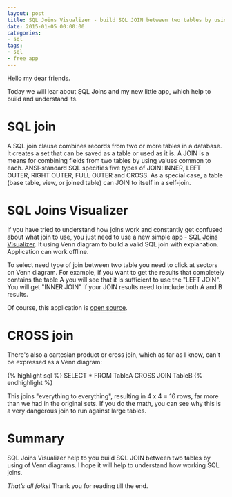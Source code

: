 ```yaml
---
layout: post
title: SQL Joins Visualizer - build SQL JOIN between two tables by using of Venn diagrams
date: 2015-01-05 00:00:00
categories:
- sql
tags:
- sql
- free app
---
```

Hello my dear friends.

Today we will lear about SQL Joins and my new little app, which help to build and understand its.

# SQL join

A SQL join clause combines records from two or more tables in a database. It creates a set that can be saved as a table or used as it is. A JOIN is a means for combining fields from two tables by using values common to each. ANSI-standard SQL specifies five types of JOIN: INNER, LEFT OUTER, RIGHT OUTER, FULL OUTER and CROSS. As a special case, a table (base table, view, or joined table) can JOIN to itself in a self-join.

# SQL Joins Visualizer

If you have tried to understand how joins work and constantly get confused about what join to use, you just need to use a new simple app - [SQL Joins Visualizer](http://sql-joins.leopard.in.ua/). It using Venn diagram to build a valid SQL join with explanation. Application can work offline.

<a href="http://sql-joins.leopard.in.ua/"><amp-img src="/assets/images/sql/visualizer/sql_visyalizer.png" alt="" title="1" width="800" height="600" layout="responsive" class="aligncenter size-full wp-image-1950" /></a>

To select need type of join between two table you need to click at sectors on Venn diagram. For example, if you want to get the results that completely contains the table A you will see that it is sufficient to use the "LEFT JOIN". You will get "INNER JOIN" if your JOIN results need to include both A and B results.

Of course, this application is [open source](https://github.com/le0pard/sql-joins-app).

# CROSS join

There's also a cartesian product or cross join, which as far as I know, can't be expressed as a Venn diagram:

{% highlight sql %}
SELECT * FROM TableA
CROSS JOIN TableB
{% endhighlight %}

This joins "everything to everything", resulting in 4 x 4 = 16 rows, far more than we had in the original sets. If you do the math, you can see why this is a very dangerous join to run against large tables.

# Summary

SQL Joins Visualizer help to you build SQL JOIN between two tables by using of Venn diagrams. I hope it will help to understand how working SQL joins.

*That’s all folks!* Thank you for reading till the end.
